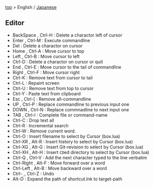 [top](../README.md) &gt; English / [Japanese](./03-Readline_ja.md)

## Editor

* BackSpace , Ctrl-H : Delete a charactor left of cursor
* Enter , Ctrl-M     : Execute commandline
* Del                : Delete a charactor on cursor
* Home , Ctrl-A      : Move cursor to top
* Left , Ctrl-B      : Move cursor to left
* Ctrl-D             : Delete a charactor on cursor or quit
* End , Ctrl-E       : Move cursor to the tail of commandline
* Right , Ctrl-F     : Move cursor right
* Ctrl-K             : Remove text from cursor to tail
* Ctrl-L             : Repaint screen
* Ctrl-U             : Remove text from top to cursor
* Ctrl-Y             : Paste text from clipboard
* Esc , Ctrl-[       : Remove all-commandline
* UP , Ctrl-P        : Replace commandline to previous input one
* DOWN , Ctrl-N      : Replace commnadline to next input one
* TAB , Ctrl-I       : Complete file or command-name
* Ctrl-C             : Drop text all
* Ctrl-R             : Incremental search
* Ctrl-W             : Remove current word.
* Ctrl-O             : Insert filename to select by Cursor (box.lua)
* Ctrl-XR , Alt-R    : Insert history to select by Cursor (box.lua)
* Ctrl-XG , Alt-G    : Insert Git-revision to select by Cursor (box.lua)
* Ctrl-XH , Alt-H    : Insert `CD`ed directory to select by Cursor (box.lua)
* Ctrl-Q , Ctrl-V    : Add the next character typed to the line verbatim
* Ctrl-Right , Alt-F : Move forward over a word
* Ctrl-Left , Alt-B  : Move backward over a word
* Ctrl-`_`, Ctrl-Z   : Undo
* Alt-O              : Expand the path of shortcut.lnk to target-path
